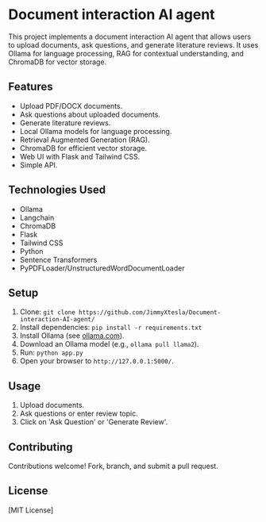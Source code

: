 # Document interaction AI agent

This project implements a document interaction AI agent that allows users to upload documents, ask questions, and generate literature reviews. It uses Ollama for language processing, RAG for contextual understanding, and ChromaDB for vector storage.

## Features

-   Upload PDF/DOCX documents.
-   Ask questions about uploaded documents.
-   Generate literature reviews.
-   Local Ollama models for language processing.
-   Retrieval Augmented Generation (RAG).
-   ChromaDB for efficient vector storage.
-   Web UI with Flask and Tailwind CSS.
-   Simple API.

## Technologies Used

-   Ollama
-   Langchain
-   ChromaDB
-   Flask
-   Tailwind CSS
-   Python
-   Sentence Transformers
-   PyPDFLoader/UnstructuredWordDocumentLoader

## Setup

1.  Clone: `git clone https://github.com/JimmyXtesla/Document-interaction-AI-agent/`
2.  Install dependencies: `pip install -r requirements.txt`
3.  Install Ollama (see [ollama.com](https://ollama.com/)).
4.  Download an Ollama model (e.g., `ollama pull llama2`).
5.  Run: `python app.py`
6.  Open your browser to `http://127.0.0.1:5000/`.

## Usage

1.  Upload documents.
2.  Ask questions or enter review topic.
3.  Click on 'Ask Question' or 'Generate Review'.

## Contributing

Contributions welcome! Fork, branch, and submit a pull request.

## License

[MIT License]
